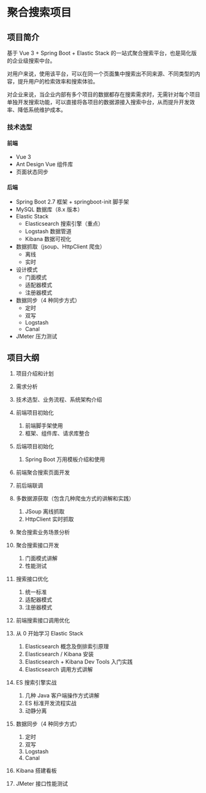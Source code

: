 #  聚合搜索项目





## 项目简介

基于 Vue 3 + Spring Boot + Elastic Stack 的一站式聚合搜索平台，也是简化版的企业级搜索中台。

对用户来说，使用该平台，可以在同一个页面集中搜索出不同来源、不同类型的内容，提升用户的检索效率和搜索体验。

对企业来说，当企业内部有多个项目的数据都存在搜索需求时，无需针对每个项目单独开发搜索功能，可以直接将各项目的数据源接入搜索中台，从而提升开发效率、降低系统维护成本。



### 技术选型

#### 前端

- Vue 3
- Ant Design Vue 组件库
- 页面状态同步


#### 后端

- Spring Boot 2.7 框架 + springboot-init 脚手架
- MySQL 数据库（8.x 版本）
- Elastic Stack
    - Elasticsearch 搜索引擎（重点）
    - Logstash 数据管道
    - Kibana 数据可视化
- 数据抓取（jsoup、HttpClient 爬虫）
    - 离线
    - 实时
- 设计模式
    - 门面模式
    - 适配器模式
    - 注册器模式
- 数据同步（4 种同步方式）
    - 定时
    - 双写
    - Logstash
    - Canal
- JMeter 压力测试



## 项目大纲

1. 项目介绍和计划
2. 需求分析
3. 技术选型、业务流程、系统架构介绍
4. 前端项目初始化
    1. 前端脚手架使用
    2. 框架、组件库、请求库整合
5. 后端项目初始化
    1. Spring Boot 万用模板介绍和使用

6. 前端聚合搜索页面开发
7. 前后端联调
8. 多数据源获取（包含几种爬虫方式的讲解和实践）
    1. JSoup 离线抓取
    2. HttpClient 实时抓取

9. 聚合搜索业务场景分析
10. 聚合搜索接口开发
    1. 门面模式讲解
    2. 性能测试

11. 搜索接口优化
    1. 统一标准
    2. 适配器模式
    3. 注册器模式

12. 前端搜索接口调用优化
13. 从 0 开始学习 Elastic Stack
    1. Elasticsearch 概念及倒排索引原理
    2. Elasticsearch / Kibana 安装
    3. Elasticsearch + Kibana Dev Tools 入门实践
    4. Elasticsearch 调用方式讲解

14. ES 搜索引擎实战
    1. 几种 Java 客户端操作方式讲解
    2. ES 标准开发流程实战
    3. 动静分离

15. 数据同步（4 种同步方式）
    1. 定时
    2. 双写
    3. Logstash
    4. Canal

16. Kibana 搭建看板
17. JMeter 接口性能测试


